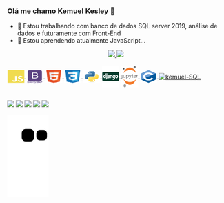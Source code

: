 ### Olá me chamo Kemuel Kesley 👋

- 🔭 Estou trabalhando com banco de dados SQL server 2019, análise de dados e futuramente com Front-End
- 🌱 Estou aprendendo atualmente JavaScript...
 
 
<div align="center">
  <a href="https://github.com/kemuelkesley">
  <img height="180em" src="https://github-readme-stats.vercel.app/api?username=kemuelkesley&show_icons=true&theme=dracula&include_all_commits=true&count_private=true"/>
  <img height="180em" src="https://github-readme-stats.vercel.app/api/top-langs/?username=kemuelkesley&layout=compact&langs_count=7&theme=dracula"/>
</div>

   
  <div style="display: inline_block"><br>
  <img align="center" alt="kemuel-Js" height="30" width="40" src="https://raw.githubusercontent.com/devicons/devicon/master/icons/javascript/javascript-plain.svg">
  <img align="center" alt="kemuel-Js" height="30" width="40" src="https://github.com/devicons/devicon/blob/master/icons/bootstrap/bootstrap-plain-wordmark.svg">
  <img align="center" alt="kemuel-HTML" height="30" width="40" src="https://raw.githubusercontent.com/devicons/devicon/master/icons/html5/html5-original.svg">
  <img align="center" alt="kemuel-CSS" height="30" width="40" src="https://raw.githubusercontent.com/devicons/devicon/master/icons/css3/css3-original.svg">
  <img align="center" alt="kemuel-Python" height="30" width="40" src="https://raw.githubusercontent.com/devicons/devicon/master/icons/python/python-original.svg">
  <img align="center" alt="kemuel-Csh" height="50" width="40" src="https://github.com/devicons/devicon/blob/master/icons/django/django-original.svg">
  <img align="center" alt="kemuel-Csh" height="50" width="40" src="https://github.com/devicons/devicon/blob/master/icons/jupyter/jupyter-original-wordmark.svg">
  <img align="center" alt="kemuel-Csharp" height="30" width="40" src="https://github.com/devicons/devicon/blob/master/icons/c/c-original.svg">
  <img align="center" alt="kemuel-SQL" height="30" width="40" src="https://icongr.am/entypo/database.svg?size=128&color=fff700">
 
</div>

  ##
     
  <div>  
  <a href="https://www.instagram.com/kemuelkesley/" target="_blank"><img src="https://img.shields.io/badge/-Instagram-%23E4405F?style=for-the-badge&logo=instagram&logoColor=white" target="_blank"></a> 	    
 <a href="https://www.facebook.com/kemuel.kesley.9/" target="_blank"><img src="https://img.shields.io/badge/Facebook-1877F2?style=for-the-badge&logo=facebook&logoColor=white" target="_blank"></a>  
 <a href="https://discord.gg/pDbY76q8Qf" target="_blank"><img src="https://img.shields.io/badge/Discord-7289DA?style=for-the-badge&logo=discord&logoColor=white" target="_blank"></a> 
  <a href = "mailto:kemuelkesley@gmail.com"><img src="https://img.shields.io/badge/-Gmail-%23333?style=for-the-badge&logo=gmail&logoColor=white" target="_blank"></a>
  <a href="https://www.linkedin.com/in/kemuel-kesley-23886435/" target="_blank"><img src="https://img.shields.io/badge/-LinkedIn-%230077B5?style=for-the-badge&logo=linkedin&logoColor=white" target="_blank"></a> 
 
  ![Snake animation](https://github.com/rafaballerini/rafaballerini/blob/output/github-contribution-grid-snake.svg)
 
</div>
